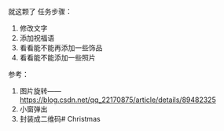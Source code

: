 就这颗了
任务步骤：
1. 修改文字
2. 添加祝福语
3. 看看能不能再添加一些饰品
4. 看看能不能添加一些照片

参考：
1. 图片旋转——https://blog.csdn.net/qq_22170875/article/details/89482325
2. 小窗弹出
3. 封装成二维码# Christmas
